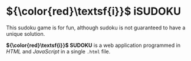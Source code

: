 # ${\color{red}\textsf{i}}$ iSUDOKU
This sudoku game is for fun, although sudoku is not guaranteed to have a unique solution.

**${\color{red}\textsf{i}}$ SUDOKU** is a web application programmed in *HTML* and *JavaScript* in a single `.html` file.

